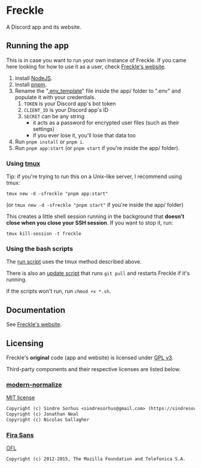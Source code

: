 # Freckle

A Discord app and its website.

## Running the app

This is in case you want to run your own instance of Freckle.
If you came here looking for how to use it as a user, check [Freckle's website](https://add1tive.github.io/freckle/).

1. Install [NodeJS](https://nodejs.org/).
2. Install [pnpm](https://pnpm.io/).
3. Rename the "[.env_template](./app/.env_template)" file inside the app/ folder to ".env" and populate it with your credentials.
    1. `TOKEN` is your Discord app's bot token
    2. `CLIENT_ID` is your Discord app's ID
    3. `SECRET` can be any string
        * it acts as a password for encrypted user files (such as their settings)
        * if you ever lose it, you'll lose that data too
4. Run `pnpm install` or `pnpm i`.
5. Run `pnpm app:start` (or `pnpm start` if you're inside the app/ folder).

### Using [tmux](https://github.com/tmux/tmux/wiki)

Tip: if you're trying to run this on a Unix-like server, I recommend using tmux:

`tmux new -d -sfreckle "pnpm app:start"`

(or `tmux new -d -sfreckle "pnpm start"` if you're inside the app/ folder)

This creates a little shell session running in the background that **doesn't close when you close your SSH session**.
If you want to stop it, run:

`tmux kill-session -t freckle`

### Using the bash scripts

The [run script](./app/server-run.sh) uses the tmux method described above.

There is also an [update script](./app/update-run.sh) that runs `git pull` and restarts Freckle if it's running.

If the scripts won't run, run `chmod +x *.sh`.

## Documentation

See [Freckle's website](https://add1tive.github.io/freckle/).

## Licensing

Freckle's **original** code (app and website) is licensed under [GPL v3](./LICENSE).

Third-party components and their respective licenses are listed below.

### [modern-normalize](https://github.com/sindresorhus/modern-normalize)

[MIT license](./web/static/styles/modern-normalize/license)

```txt
Copyright (c) Sindre Sorhus <sindresorhus@gmail.com> (https://sindresorhus.com)
Copyright (c) Jonathan Neal
Copyright (c) Nicolas Gallagher
```

### [Fira Sans](https://fonts.google.com/specimen/Fira+Sans)

[OFL](./web/static/fonts/fira-sans-v17-latin/OFL.txt)

```txt
Copyright (c) 2012-2015, The Mozilla Foundation and Telefonica S.A.
```
